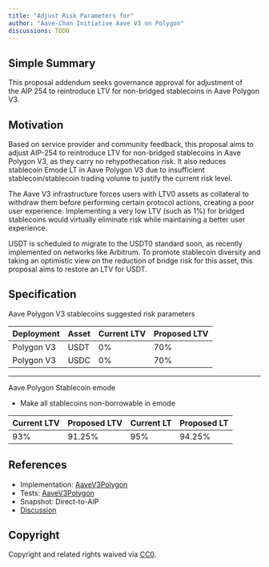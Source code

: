 ```yaml
---
title: "Adjust Risk Parameters for"
author: "Aave-Chan Initiative Aave V3 on Polygon"
discussions: TODO
---
```


## Simple Summary

This proposal addendum seeks governance approval for adjustment of the AIP 254 to reintroduce LTV for non-bridged stablecoins in Aave Polygon V3.

## Motivation

Based on service provider and community feedback, this proposal aims to adjust AIP-254 to reintroduce LTV for non-bridged stablecoins in Aave Polygon V3, as they carry no rehypothecation risk. It also reduces stablecoin Emode LT in Aave Polygon V3 due to insufficient stablecoin/stablecoin trading volume to justify the current risk level.

The Aave V3 infrastructure forces users with LTV0 assets as collateral to withdraw them before performing certain protocol actions, creating a poor user experience. Implementing a very low LTV (such as 1%) for bridged stablecoins would virtually eliminate risk while maintaining a better user experience.

USDT is scheduled to migrate to the USDT0 standard soon, as recently implemented on networks like Arbitrum. To promote stablecoin diversity and taking an optimistic view on the reduction of bridge risk for this asset, this proposal aims to restore an LTV for USDT.

## Specification

Aave Polygon V3 stablecoins suggested risk parameters

| **Deployment** | **Asset** | **Current LTV** | **Proposed LTV** |
| -------------- | --------- | --------------- | ---------------- |
| Polygon V3     | USDT      | 0%              | 70%              |
| Polygon V3     | USDC      | 0%              | 70%              |

---

Aave Polygon Stablecoin emode

- Make all stablecoins non-borrowable in emode

| **Current LTV** | **Proposed LTV** | **Current LT** | **Proposed LT** |
| --------------- | ---------------- | -------------- | --------------- |
| 93%             | 91.25%           | 95%            | 94.25%          |

## References

- Implementation: [AaveV3Polygon](https://github.com/bgd-labs/aave-proposals-v3/blob/main/src/20250303_AaveV3Polygon_AdjustRiskParametersFor/AaveV3Polygon_AdjustRiskParametersFor_20250303.sol)
- Tests: [AaveV3Polygon](https://github.com/bgd-labs/aave-proposals-v3/blob/main/src/20250303_AaveV3Polygon_AdjustRiskParametersFor/AaveV3Polygon_AdjustRiskParametersFor_20250303.t.sol)
- Snapshot: Direct-to-AIP
- [Discussion](TODO)

## Copyright

Copyright and related rights waived via [CC0](https://creativecommons.org/publicdomain/zero/1.0/).
